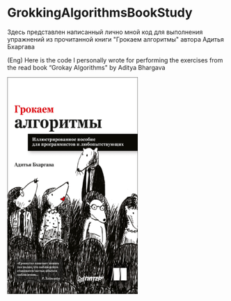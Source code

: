# GrokkingAlgorithmsBookStudy
Здесь представлен написанный лично мной код для выполнения упражнений из прочитанной книги "Грокаем алгоритмы" автора Адитья Бхаргава

(Eng) Here is the code I personally wrote for performing the exercises from the read book “Grokay Algorithms" by Aditya Bhargava

<img src="book.jpg" width="300" height="500"/>
